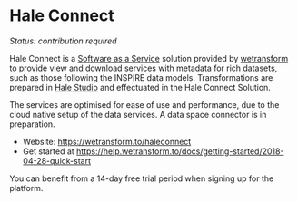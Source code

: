 # Hale Connect

*Status: contribution required*

Hale Connect is a [Software as a Service](https://en.wikipedia.org/wiki/Software_as_a_service) solution provided by [wetransform](https://wetransform.to) to provide view and download services with metadata for rich datasets, such as those following the INSPIRE data models. Transformations are prepared in [Hale Studio](hale-studio.md) and effectuated in the Hale Connect Solution.

The services are  optimised for ease of use and performance, due to the cloud native setup of the data services. A data space connector is in preparation.

- Website: https://wetransform.to/haleconnect
- Get started at https://help.wetransform.to/docs/getting-started/2018-04-28-quick-start 

You can benefit from a 14-day free trial period when signing up for the platform.

